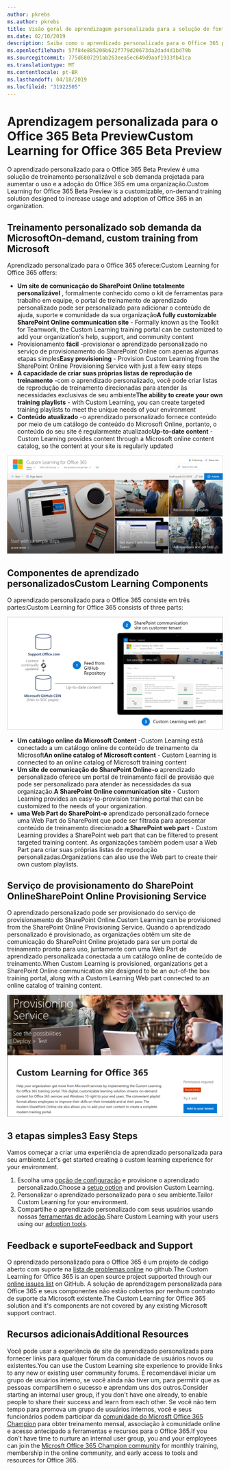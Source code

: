 ```yaml
---
author: pkrebs
ms.author: pkrebs
title: Visão geral de aprendizagem personalizada para a solução de fonte aberta do Office 365
ms.date: 02/10/2019
description: Saiba como o aprendizado personalizado para o Office 365 pode acelerar o uso e a adoção do Office 365 em sua organização. Nossas soluções incluem uma Web Part do SharePoint Online personalizada e um site de treinamento de comunicações do SharePoint Online moderno que é facilmente provisionado para o seu locatário do Office 365.
ms.openlocfilehash: 57f84e885206b622f779d20673da2dad4d1bd79b
ms.sourcegitcommit: 775d6807291ab263eea5ec649d9aaf1933fb41ca
ms.translationtype: MT
ms.contentlocale: pt-BR
ms.lasthandoff: 04/18/2019
ms.locfileid: "31922505"
---
```

# <a name="custom-learning-for-office-365-beta-preview"></a><span data-ttu-id="97c31-104">Aprendizagem personalizada para o Office 365 Beta Preview</span><span class="sxs-lookup"><span data-stu-id="97c31-104">Custom Learning for Office 365 Beta Preview</span></span>
<span data-ttu-id="97c31-105">O aprendizado personalizado para o Office 365 Beta Preview é uma solução de treinamento personalizável e sob demanda projetada para aumentar o uso e a adoção do Office 365 em uma organização.</span><span class="sxs-lookup"><span data-stu-id="97c31-105">Custom Learning for Office 365 Beta Preview is a customizable, on-demand training solution designed to increase usage and adoption of Office 365 in an organization.</span></span>  

## <a name="on-demand-custom-training-from-microsoft"></a><span data-ttu-id="97c31-106">Treinamento personalizado sob demanda da Microsoft</span><span class="sxs-lookup"><span data-stu-id="97c31-106">On-demand, custom training from Microsoft</span></span>

<span data-ttu-id="97c31-107">Aprendizado personalizado para o Office 365 oferece:</span><span class="sxs-lookup"><span data-stu-id="97c31-107">Custom Learning for Office 365 offers:</span></span>

- <span data-ttu-id="97c31-108">**Um site de comunicação do SharePoint Online totalmente personalizável** , formalmente conhecido como o kit de ferramentas para trabalho em equipe, o portal de treinamento de aprendizado personalizado pode ser personalizado para adicionar o conteúdo de ajuda, suporte e comunidade da sua organização</span><span class="sxs-lookup"><span data-stu-id="97c31-108">**A fully customizable SharePoint Online communication site** - Formally known as the Toolkit for Teamwork, the Custom Learning training portal can be customized to add your organization's help, support, and community content</span></span>
- <span data-ttu-id="97c31-109">Provisionamento **fácil** -provisionar o aprendizado personalizado no serviço de provisionamento do SharePoint Online com apenas algumas etapas simples</span><span class="sxs-lookup"><span data-stu-id="97c31-109">**Easy provisioning** - Provision Custom Learning from the SharePoint Online Provisioning Service with just a few easy steps</span></span>
- <span data-ttu-id="97c31-110">**A capacidade de criar suas próprias listas de reprodução de treinamento** -com o aprendizado personalizado, você pode criar listas de reprodução de treinamento direcionadas para atender às necessidades exclusivas de seu ambiente</span><span class="sxs-lookup"><span data-stu-id="97c31-110">**The ability to create your own training playlists** - with Custom Learning, you can create targeted training playlists to meet the unique needs of your environment</span></span>
- <span data-ttu-id="97c31-111">**Conteúdo atualizado** -o aprendizado personalizado fornece conteúdo por meio de um catálogo de conteúdo do Microsoft Online, portanto, o conteúdo do seu site é regularmente atualizado</span><span class="sxs-lookup"><span data-stu-id="97c31-111">**Up-to-date content** - Custom Learning provides content through a Microsoft online content catalog, so the content at your site is regularly updated</span></span>

![CG-Introducing. png](media/cg-introducing.png)

## <a name="custom-learning-components"></a><span data-ttu-id="97c31-113">Componentes de aprendizado personalizados</span><span class="sxs-lookup"><span data-stu-id="97c31-113">Custom Learning Components</span></span>
<span data-ttu-id="97c31-114">O aprendizado personalizado para o Office 365 consiste em três partes:</span><span class="sxs-lookup"><span data-stu-id="97c31-114">Custom Learning for Office 365 consists of three parts:</span></span> 

![CG-howitworks. png](media/cg-howitworks.png)

- <span data-ttu-id="97c31-116">**Um catálogo online da Microsoft Content** -Custom Learning está conectado a um catálogo online de conteúdo de treinamento da Microsoft</span><span class="sxs-lookup"><span data-stu-id="97c31-116">**An online catalog of Microsoft content** - Custom Learning is connected to an online catalog of Microsoft training content</span></span>
- <span data-ttu-id="97c31-117">**Um site de comunicação do SharePoint Online-o** aprendizado personalizado oferece um portal de treinamento fácil de provisão que pode ser personalizado para atender às necessidades da sua organização.</span><span class="sxs-lookup"><span data-stu-id="97c31-117">**A SharePoint Online communication site** - Custom Learning provides an easy-to-provision training portal that can be customized to the needs of your organization.</span></span>
- <span data-ttu-id="97c31-118">**uma Web Part do SharePoint-o** aprendizado personalizado fornece uma Web Part do SharePoint que pode ser filtrada para apresentar conteúdo de treinamento direcionado.</span><span class="sxs-lookup"><span data-stu-id="97c31-118">**a SharePoint web part** - Custom Learning provides a SharePoint web part that can be filtered to present targeted training content.</span></span> <span data-ttu-id="97c31-119">As organizações também podem usar a Web Part para criar suas próprias listas de reprodução personalizadas.</span><span class="sxs-lookup"><span data-stu-id="97c31-119">Organizations can also use the Web part to create their own custom playlists.</span></span>

## <a name="sharepoint-online-provisioning-service"></a><span data-ttu-id="97c31-120">Serviço de provisionamento do SharePoint Online</span><span class="sxs-lookup"><span data-stu-id="97c31-120">SharePoint Online Provisioning Service</span></span> 
<span data-ttu-id="97c31-121">O aprendizado personalizado pode ser provisionado do serviço de provisionamento do SharePoint Online.</span><span class="sxs-lookup"><span data-stu-id="97c31-121">Custom Learning can be provisioned from the SharePoint Online Provisioning Service.</span></span> <span data-ttu-id="97c31-122">Quando o aprendizado personalizado é provisionado, as organizações obtêm um site de comunicação do SharePoint Online projetado para ser um portal de treinamento pronto para uso, juntamente com uma Web Part de aprendizado personalizada conectada a um catálogo online de conteúdo de treinamento.</span><span class="sxs-lookup"><span data-stu-id="97c31-122">When Custom Learning is provisioned, organizations get a SharePoint Online communication site designed to be an out-of-the box training portal, along with a Custom Learning Web part connected to an online catalog of training content.</span></span> 

![CG-Provision. png](media/cg-provision.png)

## <a name="3-easy-steps"></a><span data-ttu-id="97c31-124">3 etapas simples</span><span class="sxs-lookup"><span data-stu-id="97c31-124">3 Easy Steps</span></span>
<span data-ttu-id="97c31-125">Vamos começar a criar uma experiência de aprendizado personalizada para seu ambiente.</span><span class="sxs-lookup"><span data-stu-id="97c31-125">Let's get started creating a custom learning experience for your environment.</span></span>
1. <span data-ttu-id="97c31-126">Escolha uma [opção de configuração](custom_setupoptions.md) e provisione o aprendizado personalizado.</span><span class="sxs-lookup"><span data-stu-id="97c31-126">Choose a [setup option](custom_setupoptions.md) and provision Custom Learning.</span></span>  
2. <span data-ttu-id="97c31-127">Personalizar o aprendizado personalizado para o seu ambiente.</span><span class="sxs-lookup"><span data-stu-id="97c31-127">Tailor Custom Learning for your environment.</span></span>
3. <span data-ttu-id="97c31-128">Compartilhe o aprendizado personalizado com seus usuários usando nossas [ferramentas de adoção](driveadoption.md).</span><span class="sxs-lookup"><span data-stu-id="97c31-128">Share Custom Learning with your users using our [adoption tools](driveadoption.md).</span></span>

## <a name="feedback-and-support"></a><span data-ttu-id="97c31-129">Feedback e suporte</span><span class="sxs-lookup"><span data-stu-id="97c31-129">Feedback and Support</span></span>

<span data-ttu-id="97c31-130">O aprendizado personalizado para o Office 365 é um projeto de código aberto com suporte na [lista de problemas online](https://aka.ms/CustomLearningHelp) no github.</span><span class="sxs-lookup"><span data-stu-id="97c31-130">The Custom Learning for Office 365 is an open source project supported through our [online issues list](https://aka.ms/CustomLearningHelp) on GitHub.</span></span> <span data-ttu-id="97c31-131">A solução de aprendizagem personalizada para Office 365 e seus componentes não estão cobertos por nenhum contrato de suporte da Microsoft existente.</span><span class="sxs-lookup"><span data-stu-id="97c31-131">The Custom Learning for Office 365 solution and it's components are not covered by any existing Microsoft support contract.</span></span>  

## <a name="additional-resources"></a><span data-ttu-id="97c31-132">Recursos adicionais</span><span class="sxs-lookup"><span data-stu-id="97c31-132">Additional Resources</span></span>
<span data-ttu-id="97c31-133">Você pode usar a experiência de site de aprendizado personalizada para fornecer links para qualquer fórum da comunidade de usuários novos ou existentes.</span><span class="sxs-lookup"><span data-stu-id="97c31-133">You can use the Custom Learning site experience to provide links to any new or existing user community forums.</span></span> <span data-ttu-id="97c31-134">É recomendável iniciar um grupo de usuários interno, se você ainda não tiver um, para permitir que as pessoas compartilhem o sucesso e aprendam uns dos outros.</span><span class="sxs-lookup"><span data-stu-id="97c31-134">Consider starting an internal user group, if you don't have one already, to enable people to share their success and learn from each other.</span></span>  <span data-ttu-id="97c31-135">Se você não tem tempo para promova um grupo de usuários internos, você e seus funcionários podem participar da [comunidade do Microsft Office 365 Champion](https://aka.ms/O365Champions) para obter treinamento mensal, associação à comunidade online e acesso antecipado a ferramentas e recursos para o Office 365.</span><span class="sxs-lookup"><span data-stu-id="97c31-135">If you don't have time to nurture an internal user group, you and your employees can join the [Microsft Office 365 Champion community](https://aka.ms/O365Champions) for monthly training, membership in the online community, and early access to tools and resources for Office 365.</span></span>